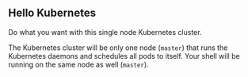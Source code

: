 ## Hello Kubernetes

Do what you want with this single node Kubernetes cluster.

The Kubernetes cluster will be only one node (`master`) that runs the Kubernetes daemons and schedules all pods to itself. Your shell will be running on the same node as well (`master`).